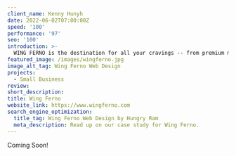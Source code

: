 ```yaml
---
client_name: Kenny Hunyh
date: 2022-06-02T07:00:00Z
speed: '100'
performance: '97'
seo: '100'
introduction: >-
  WING FERNO is the destination for all your cravings -- from premium marinated wings, chicken tenders to fresh salad bowls and popular refreshments
featured_image: /images/wingferno.jpg
image_alt_tag: Wing Ferno Web Design
projects:
  - Small Business
review:
short_description:
title: Wing Ferno
website_link: https://www.wingferno.com
search_engine_optimization:
  title_tag: Wing Ferno Web Design by Hungry Ram
  meta_description: Read up on our case study for Wing Ferno.
---
```

Coming Soon\!
